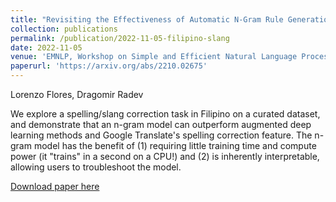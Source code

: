 ```yaml
---
title: "Revisiting the Effectiveness of Automatic N-Gram Rule Generation for Spelling Normalization in Filipino"
collection: publications
permalink: /publication/2022-11-05-filipino-slang
date: 2022-11-05
venue: 'EMNLP, Workshop on Simple and Efficient Natural Language Processing'
paperurl: 'https://arxiv.org/abs/2210.02675'
---
```


Lorenzo Flores, Dragomir Radev

We explore a spelling/slang correction task in Filipino on a curated dataset, and demonstrate that an n-gram model can outperform augmented deep learning methods and Google Translate's spelling correction feature. The n-gram model has the benefit of (1) requiring little training time and compute power (it "trains" in a second on a CPU!) and (2) is inherently interpretable, allowing users to troubleshoot the model. 

[Download paper here](http://ljyflores.github.io/files/filipino_slang.pdf)